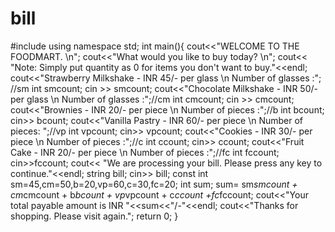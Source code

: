 # bill
#include <iostream>
using namespace std;
int main(){
cout<<"WELCOME TO THE FOODMART. \n";
cout<<"What would you like to buy today? \n";
cout<< "Note: Simply put quantity as 0 for items you don't want to buy."<<endl;
cout<<"Strawberry Milkshake - INR 45/- per glass \n Number of glasses :"; //sm
int smcount;
cin >> smcount;
cout<<"Chocolate Milkshake - INR 50/- per glass \n Number of glasses :";//cm
int cmcount;
cin >> cmcount;
cout<<"Brownies - INR 20/- per piece \n Number of pieces :";//b
int bcount;
cin>> bcount;
cout<<"Vanilla Pastry - INR 60/- per piece \n Number of pieces: ";//vp
int vpcount;
cin>> vpcount;
cout<<"Cookies - INR 30/- per piece \n Number of pieces :";//c
int ccount;
cin>> ccount;
cout<<"Fruit Cake - INR 20/- per piece \n Number of pieces :";//fc
int fccount;
cin>>fccount;
cout<< "We are processing your bill. Please press any key to continue."<<endl;
string bill;
cin>> bill;
const int sm=45,cm=50,b=20,vp=60,c=30,fc=20;
int sum;
sum= sm*smcount + cm*cmcount + b*bcount + vp*vpcount + c*ccount +fc*fccount;
cout<<"Your total payable amount is INR "<<sum<<"/-"<<endl;
cout<<"Thanks for shopping. Please visit again.";
  return 0;
}
